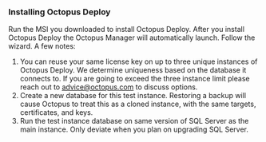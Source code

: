 ### Installing Octopus Deploy

Run the MSI you downloaded to install Octopus Deploy.  After you install Octopus Deploy the Octopus Manager will automatically launch.  Follow the wizard.  A few notes:

1. You can reuse your same license key on up to three unique instances of Octopus Deploy.  We determine uniqueness based on the database it connects to.  If you are going to exceed the three instance limit please reach out to advice@octopus.com to discuss options.
1. Create a new database for this test instance.  Restoring a backup will cause Octopus to treat this as a cloned instance, with the same targets, certificates, and keys.  
1. Run the test instance database on same version of SQL Server as the main instance.  Only deviate when you plan on upgrading SQL Server.